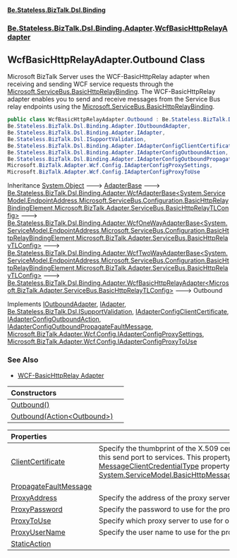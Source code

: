 #### [Be.Stateless.BizTalk.Dsl.Binding](README.md 'README')
### [Be.Stateless.BizTalk.Dsl.Binding.Adapter](Be.Stateless.BizTalk.Dsl.Binding.Adapter.md 'Be.Stateless.BizTalk.Dsl.Binding.Adapter').[WcfBasicHttpRelayAdapter](WcfBasicHttpRelayAdapter.md 'Be.Stateless.BizTalk.Dsl.Binding.Adapter.WcfBasicHttpRelayAdapter')

## WcfBasicHttpRelayAdapter.Outbound Class

Microsoft BizTalk Server uses the WCF-BasicHttpRelay adapter when receiving and sending WCF service requests through
the [Microsoft.ServiceBus.BasicHttpRelayBinding](https://docs.microsoft.com/en-us/dotnet/api/Microsoft.ServiceBus.BasicHttpRelayBinding 'Microsoft.ServiceBus.BasicHttpRelayBinding'). The WCF-BasicHttpRelay adapter enables you to send and receive messages from
the Service Bus relay endpoints using the [Microsoft.ServiceBus.BasicHttpRelayBinding](https://docs.microsoft.com/en-us/dotnet/api/Microsoft.ServiceBus.BasicHttpRelayBinding 'Microsoft.ServiceBus.BasicHttpRelayBinding').

```csharp
public class WcfBasicHttpRelayAdapter.Outbound : Be.Stateless.BizTalk.Dsl.Binding.Adapter.WcfBasicHttpRelayAdapter<Microsoft.BizTalk.Adapter.ServiceBus.BasicHttpRelayTLConfig>,
Be.Stateless.BizTalk.Dsl.Binding.Adapter.IOutboundAdapter,
Be.Stateless.BizTalk.Dsl.Binding.Adapter.IAdapter,
Be.Stateless.BizTalk.Dsl.ISupportValidation,
Be.Stateless.BizTalk.Dsl.Binding.Adapter.IAdapterConfigClientCertificate,
Be.Stateless.BizTalk.Dsl.Binding.Adapter.IAdapterConfigOutboundAction,
Be.Stateless.BizTalk.Dsl.Binding.Adapter.IAdapterConfigOutboundPropagateFaultMessage,
Microsoft.BizTalk.Adapter.Wcf.Config.IAdapterConfigProxySettings,
Microsoft.BizTalk.Adapter.Wcf.Config.IAdapterConfigProxyToUse
```

Inheritance [System.Object](https://docs.microsoft.com/en-us/dotnet/api/System.Object 'System.Object') &#129106; [AdapterBase](AdapterBase.md 'Be.Stateless.BizTalk.Dsl.Binding.Adapter.AdapterBase') &#129106; [Be.Stateless.BizTalk.Dsl.Binding.Adapter.WcfAdapterBase&lt;](WcfAdapterBase_TAddress,TBinding,TConfig_.md 'Be.Stateless.BizTalk.Dsl.Binding.Adapter.WcfAdapterBase<TAddress,TBinding,TConfig>')[System.ServiceModel.EndpointAddress](https://docs.microsoft.com/en-us/dotnet/api/System.ServiceModel.EndpointAddress 'System.ServiceModel.EndpointAddress')[,](WcfAdapterBase_TAddress,TBinding,TConfig_.md 'Be.Stateless.BizTalk.Dsl.Binding.Adapter.WcfAdapterBase<TAddress,TBinding,TConfig>')[Microsoft.ServiceBus.Configuration.BasicHttpRelayBindingElement](https://docs.microsoft.com/en-us/dotnet/api/Microsoft.ServiceBus.Configuration.BasicHttpRelayBindingElement 'Microsoft.ServiceBus.Configuration.BasicHttpRelayBindingElement')[,](WcfAdapterBase_TAddress,TBinding,TConfig_.md 'Be.Stateless.BizTalk.Dsl.Binding.Adapter.WcfAdapterBase<TAddress,TBinding,TConfig>')[Microsoft.BizTalk.Adapter.ServiceBus.BasicHttpRelayTLConfig](https://docs.microsoft.com/en-us/dotnet/api/Microsoft.BizTalk.Adapter.ServiceBus.BasicHttpRelayTLConfig 'Microsoft.BizTalk.Adapter.ServiceBus.BasicHttpRelayTLConfig')[&gt;](WcfAdapterBase_TAddress,TBinding,TConfig_.md 'Be.Stateless.BizTalk.Dsl.Binding.Adapter.WcfAdapterBase<TAddress,TBinding,TConfig>') &#129106; [Be.Stateless.BizTalk.Dsl.Binding.Adapter.WcfOneWayAdapterBase&lt;](WcfOneWayAdapterBase_TAddress,TBinding,TConfig_.md 'Be.Stateless.BizTalk.Dsl.Binding.Adapter.WcfOneWayAdapterBase<TAddress,TBinding,TConfig>')[System.ServiceModel.EndpointAddress](https://docs.microsoft.com/en-us/dotnet/api/System.ServiceModel.EndpointAddress 'System.ServiceModel.EndpointAddress')[,](WcfOneWayAdapterBase_TAddress,TBinding,TConfig_.md 'Be.Stateless.BizTalk.Dsl.Binding.Adapter.WcfOneWayAdapterBase<TAddress,TBinding,TConfig>')[Microsoft.ServiceBus.Configuration.BasicHttpRelayBindingElement](https://docs.microsoft.com/en-us/dotnet/api/Microsoft.ServiceBus.Configuration.BasicHttpRelayBindingElement 'Microsoft.ServiceBus.Configuration.BasicHttpRelayBindingElement')[,](WcfOneWayAdapterBase_TAddress,TBinding,TConfig_.md 'Be.Stateless.BizTalk.Dsl.Binding.Adapter.WcfOneWayAdapterBase<TAddress,TBinding,TConfig>')[Microsoft.BizTalk.Adapter.ServiceBus.BasicHttpRelayTLConfig](https://docs.microsoft.com/en-us/dotnet/api/Microsoft.BizTalk.Adapter.ServiceBus.BasicHttpRelayTLConfig 'Microsoft.BizTalk.Adapter.ServiceBus.BasicHttpRelayTLConfig')[&gt;](WcfOneWayAdapterBase_TAddress,TBinding,TConfig_.md 'Be.Stateless.BizTalk.Dsl.Binding.Adapter.WcfOneWayAdapterBase<TAddress,TBinding,TConfig>') &#129106; [Be.Stateless.BizTalk.Dsl.Binding.Adapter.WcfTwoWayAdapterBase&lt;](WcfTwoWayAdapterBase_TAddress,TBinding,TConfig_.md 'Be.Stateless.BizTalk.Dsl.Binding.Adapter.WcfTwoWayAdapterBase<TAddress,TBinding,TConfig>')[System.ServiceModel.EndpointAddress](https://docs.microsoft.com/en-us/dotnet/api/System.ServiceModel.EndpointAddress 'System.ServiceModel.EndpointAddress')[,](WcfTwoWayAdapterBase_TAddress,TBinding,TConfig_.md 'Be.Stateless.BizTalk.Dsl.Binding.Adapter.WcfTwoWayAdapterBase<TAddress,TBinding,TConfig>')[Microsoft.ServiceBus.Configuration.BasicHttpRelayBindingElement](https://docs.microsoft.com/en-us/dotnet/api/Microsoft.ServiceBus.Configuration.BasicHttpRelayBindingElement 'Microsoft.ServiceBus.Configuration.BasicHttpRelayBindingElement')[,](WcfTwoWayAdapterBase_TAddress,TBinding,TConfig_.md 'Be.Stateless.BizTalk.Dsl.Binding.Adapter.WcfTwoWayAdapterBase<TAddress,TBinding,TConfig>')[Microsoft.BizTalk.Adapter.ServiceBus.BasicHttpRelayTLConfig](https://docs.microsoft.com/en-us/dotnet/api/Microsoft.BizTalk.Adapter.ServiceBus.BasicHttpRelayTLConfig 'Microsoft.BizTalk.Adapter.ServiceBus.BasicHttpRelayTLConfig')[&gt;](WcfTwoWayAdapterBase_TAddress,TBinding,TConfig_.md 'Be.Stateless.BizTalk.Dsl.Binding.Adapter.WcfTwoWayAdapterBase<TAddress,TBinding,TConfig>') &#129106; [Be.Stateless.BizTalk.Dsl.Binding.Adapter.WcfBasicHttpRelayAdapter&lt;](WcfBasicHttpRelayAdapter_TConfig_.md 'Be.Stateless.BizTalk.Dsl.Binding.Adapter.WcfBasicHttpRelayAdapter<TConfig>')[Microsoft.BizTalk.Adapter.ServiceBus.BasicHttpRelayTLConfig](https://docs.microsoft.com/en-us/dotnet/api/Microsoft.BizTalk.Adapter.ServiceBus.BasicHttpRelayTLConfig 'Microsoft.BizTalk.Adapter.ServiceBus.BasicHttpRelayTLConfig')[&gt;](WcfBasicHttpRelayAdapter_TConfig_.md 'Be.Stateless.BizTalk.Dsl.Binding.Adapter.WcfBasicHttpRelayAdapter<TConfig>') &#129106; Outbound

Implements [IOutboundAdapter](IOutboundAdapter.md 'Be.Stateless.BizTalk.Dsl.Binding.Adapter.IOutboundAdapter'), [IAdapter](IAdapter.md 'Be.Stateless.BizTalk.Dsl.Binding.Adapter.IAdapter'), [Be.Stateless.BizTalk.Dsl.ISupportValidation](https://docs.microsoft.com/en-us/dotnet/api/Be.Stateless.BizTalk.Dsl.ISupportValidation 'Be.Stateless.BizTalk.Dsl.ISupportValidation'), [IAdapterConfigClientCertificate](IAdapterConfigClientCertificate.md 'Be.Stateless.BizTalk.Dsl.Binding.Adapter.IAdapterConfigClientCertificate'), [IAdapterConfigOutboundAction](IAdapterConfigOutboundAction.md 'Be.Stateless.BizTalk.Dsl.Binding.Adapter.IAdapterConfigOutboundAction'), [IAdapterConfigOutboundPropagateFaultMessage](IAdapterConfigOutboundPropagateFaultMessage.md 'Be.Stateless.BizTalk.Dsl.Binding.Adapter.IAdapterConfigOutboundPropagateFaultMessage'), [Microsoft.BizTalk.Adapter.Wcf.Config.IAdapterConfigProxySettings](https://docs.microsoft.com/en-us/dotnet/api/Microsoft.BizTalk.Adapter.Wcf.Config.IAdapterConfigProxySettings 'Microsoft.BizTalk.Adapter.Wcf.Config.IAdapterConfigProxySettings'), [Microsoft.BizTalk.Adapter.Wcf.Config.IAdapterConfigProxyToUse](https://docs.microsoft.com/en-us/dotnet/api/Microsoft.BizTalk.Adapter.Wcf.Config.IAdapterConfigProxyToUse 'Microsoft.BizTalk.Adapter.Wcf.Config.IAdapterConfigProxyToUse')

### See Also
- [WCF-BasicHttpRelay Adapter](https://docs.microsoft.com/en-us/biztalk/core/wcf-basichttprelay-adapter 'https://docs.microsoft.com/en-us/biztalk/core/wcf-basichttprelay-adapter')

| Constructors | |
| :--- | :--- |
| [Outbound()](WcfBasicHttpRelayAdapter.Outbound.Outbound().md 'Be.Stateless.BizTalk.Dsl.Binding.Adapter.WcfBasicHttpRelayAdapter.Outbound.Outbound()') | |
| [Outbound(Action&lt;Outbound&gt;)](WcfBasicHttpRelayAdapter.Outbound.Outbound(Action_Outbound_).md 'Be.Stateless.BizTalk.Dsl.Binding.Adapter.WcfBasicHttpRelayAdapter.Outbound.Outbound(System.Action<Be.Stateless.BizTalk.Dsl.Binding.Adapter.WcfBasicHttpRelayAdapter.Outbound>)') | |

| Properties | |
| :--- | :--- |
| [ClientCertificate](WcfBasicHttpRelayAdapter.Outbound.ClientCertificate.md 'Be.Stateless.BizTalk.Dsl.Binding.Adapter.WcfBasicHttpRelayAdapter.Outbound.ClientCertificate') | Specify the thumbprint of the X.509 certificate for authenticating this send port to services. This property is required if the [MessageClientCredentialType](WcfBasicHttpRelayAdapter_TConfig_.MessageClientCredentialType.md 'Be.Stateless.BizTalk.Dsl.Binding.Adapter.WcfBasicHttpRelayAdapter<TConfig>.MessageClientCredentialType') property is set to [System.ServiceModel.BasicHttpMessageCredentialType.Certificate](https://docs.microsoft.com/en-us/dotnet/api/System.ServiceModel.BasicHttpMessageCredentialType.Certificate 'System.ServiceModel.BasicHttpMessageCredentialType.Certificate'). |
| [PropagateFaultMessage](WcfBasicHttpRelayAdapter.Outbound.PropagateFaultMessage.md 'Be.Stateless.BizTalk.Dsl.Binding.Adapter.WcfBasicHttpRelayAdapter.Outbound.PropagateFaultMessage') | |
| [ProxyAddress](WcfBasicHttpRelayAdapter.Outbound.ProxyAddress.md 'Be.Stateless.BizTalk.Dsl.Binding.Adapter.WcfBasicHttpRelayAdapter.Outbound.ProxyAddress') | Specify the address of the proxy server. |
| [ProxyPassword](WcfBasicHttpRelayAdapter.Outbound.ProxyPassword.md 'Be.Stateless.BizTalk.Dsl.Binding.Adapter.WcfBasicHttpRelayAdapter.Outbound.ProxyPassword') | Specify the password to use for the proxy. |
| [ProxyToUse](WcfBasicHttpRelayAdapter.Outbound.ProxyToUse.md 'Be.Stateless.BizTalk.Dsl.Binding.Adapter.WcfBasicHttpRelayAdapter.Outbound.ProxyToUse') | Specify which proxy server to use for outgoing HTTP traffic. |
| [ProxyUserName](WcfBasicHttpRelayAdapter.Outbound.ProxyUserName.md 'Be.Stateless.BizTalk.Dsl.Binding.Adapter.WcfBasicHttpRelayAdapter.Outbound.ProxyUserName') | Specify the user name to use for the proxy. |
| [StaticAction](WcfBasicHttpRelayAdapter.Outbound.StaticAction.md 'Be.Stateless.BizTalk.Dsl.Binding.Adapter.WcfBasicHttpRelayAdapter.Outbound.StaticAction') | |
